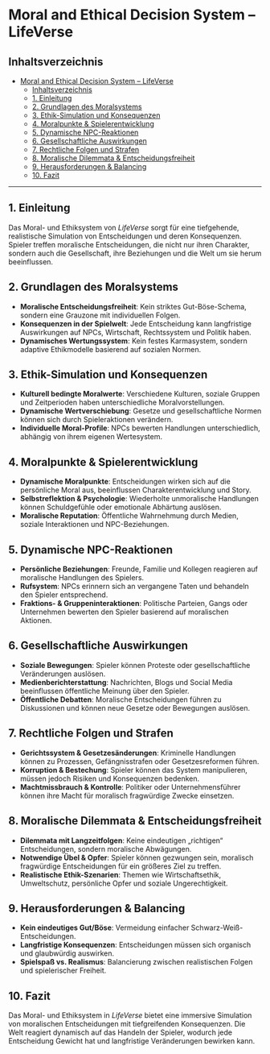 # Moral and Ethical Decision System – LifeVerse

## Inhaltsverzeichnis

- [Moral and Ethical Decision System – LifeVerse](#moral-and-ethical-decision-system--lifeverse)
  - [Inhaltsverzeichnis](#inhaltsverzeichnis)
  - [1. Einleitung](#1-einleitung)
  - [2. Grundlagen des Moralsystems](#2-grundlagen-des-moralsystems)
  - [3. Ethik-Simulation und Konsequenzen](#3-ethik-simulation-und-konsequenzen)
  - [4. Moralpunkte \& Spielerentwicklung](#4-moralpunkte--spielerentwicklung)
  - [5. Dynamische NPC-Reaktionen](#5-dynamische-npc-reaktionen)
  - [6. Gesellschaftliche Auswirkungen](#6-gesellschaftliche-auswirkungen)
  - [7. Rechtliche Folgen und Strafen](#7-rechtliche-folgen-und-strafen)
  - [8. Moralische Dilemmata \& Entscheidungsfreiheit](#8-moralische-dilemmata--entscheidungsfreiheit)
  - [9. Herausforderungen \& Balancing](#9-herausforderungen--balancing)
  - [10. Fazit](#10-fazit)

---

## 1. Einleitung

Das Moral- und Ethiksystem von *LifeVerse* sorgt für eine tiefgehende, realistische Simulation von Entscheidungen und deren Konsequenzen. Spieler treffen moralische Entscheidungen, die nicht nur ihren Charakter, sondern auch die Gesellschaft, ihre Beziehungen und die Welt um sie herum beeinflussen.

## 2. Grundlagen des Moralsystems

- **Moralische Entscheidungsfreiheit**: Kein striktes Gut-Böse-Schema, sondern eine Grauzone mit individuellen Folgen.
- **Konsequenzen in der Spielwelt**: Jede Entscheidung kann langfristige Auswirkungen auf NPCs, Wirtschaft, Rechtssystem und Politik haben.
- **Dynamisches Wertungssystem**: Kein festes Karmasystem, sondern adaptive Ethikmodelle basierend auf sozialen Normen.

## 3. Ethik-Simulation und Konsequenzen

- **Kulturell bedingte Moralwerte**: Verschiedene Kulturen, soziale Gruppen und Zeitperioden haben unterschiedliche Moralvorstellungen.
- **Dynamische Wertverschiebung**: Gesetze und gesellschaftliche Normen können sich durch Spieleraktionen verändern.
- **Individuelle Moral-Profile**: NPCs bewerten Handlungen unterschiedlich, abhängig von ihrem eigenen Wertesystem.

## 4. Moralpunkte & Spielerentwicklung

- **Dynamische Moralpunkte**: Entscheidungen wirken sich auf die persönliche Moral aus, beeinflussen Charakterentwicklung und Story.
- **Selbstreflektion & Psychologie**: Wiederholte unmoralische Handlungen können Schuldgefühle oder emotionale Abhärtung auslösen.
- **Moralische Reputation**: Öffentliche Wahrnehmung durch Medien, soziale Interaktionen und NPC-Beziehungen.

## 5. Dynamische NPC-Reaktionen

- **Persönliche Beziehungen**: Freunde, Familie und Kollegen reagieren auf moralische Handlungen des Spielers.
- **Rufsystem**: NPCs erinnern sich an vergangene Taten und behandeln den Spieler entsprechend.
- **Fraktions- & Gruppeninteraktionen**: Politische Parteien, Gangs oder Unternehmen bewerten den Spieler basierend auf moralischen Aktionen.

## 6. Gesellschaftliche Auswirkungen

- **Soziale Bewegungen**: Spieler können Proteste oder gesellschaftliche Veränderungen auslösen.
- **Medienberichterstattung**: Nachrichten, Blogs und Social Media beeinflussen öffentliche Meinung über den Spieler.
- **Öffentliche Debatten**: Moralische Entscheidungen führen zu Diskussionen und können neue Gesetze oder Bewegungen auslösen.

## 7. Rechtliche Folgen und Strafen

- **Gerichtssystem & Gesetzesänderungen**: Kriminelle Handlungen können zu Prozessen, Gefängnisstrafen oder Gesetzesreformen führen.
- **Korruption & Bestechung**: Spieler können das System manipulieren, müssen jedoch Risiken und Konsequenzen bedenken.
- **Machtmissbrauch & Kontrolle**: Politiker oder Unternehmensführer können ihre Macht für moralisch fragwürdige Zwecke einsetzen.

## 8. Moralische Dilemmata & Entscheidungsfreiheit

- **Dilemmata mit Langzeitfolgen**: Keine eindeutigen „richtigen“ Entscheidungen, sondern moralische Abwägungen.
- **Notwendige Übel & Opfer**: Spieler können gezwungen sein, moralisch fragwürdige Entscheidungen für ein größeres Ziel zu treffen.
- **Realistische Ethik-Szenarien**: Themen wie Wirtschaftsethik, Umweltschutz, persönliche Opfer und soziale Ungerechtigkeit.

## 9. Herausforderungen & Balancing

- **Kein eindeutiges Gut/Böse**: Vermeidung einfacher Schwarz-Weiß-Entscheidungen.
- **Langfristige Konsequenzen**: Entscheidungen müssen sich organisch und glaubwürdig auswirken.
- **Spielspaß vs. Realismus**: Balancierung zwischen realistischen Folgen und spielerischer Freiheit.

## 10. Fazit

Das Moral- und Ethiksystem in *LifeVerse* bietet eine immersive Simulation von moralischen Entscheidungen mit tiefgreifenden Konsequenzen. Die Welt reagiert dynamisch auf das Handeln der Spieler, wodurch jede Entscheidung Gewicht hat und langfristige Veränderungen bewirken kann.
